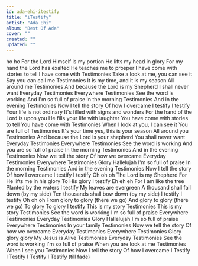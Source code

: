 ```yaml
---
id: ada-ehi-itestify
title: "iTestify"
artist: "Ada Ehi"
album: "Best Of Ada"
cover: ""
created: ""
updated: ""
---
```


ho ho
For the Lord Himself is my portion
He lifts my head in glory
For my hand the Lord has exalted
He teaches me to prosper
I have come with stories to tell
I have come with
Testimonies
Take a look at me, you can see it
Say you can call me
Testimonies
It is my time, and it is my season
All around me
Testimonies
And because the Lord is my Shepherd
I shall never want
Everyday
Testimonies
Everywhere
Testimonies
See the word is working
And I'm so full of praise
In the morning
Testimonies
And in the evening
Testimonies
Now I tell the story
Of how I overcame
I testify
I testify
Your life is not ordinary
It's filled with signs and wonders
For the hand of the Lord is upon you
He fills your life with laughter
You have come with stories to tell
You have come with
Testimonies
When I look at you, I can see it
You are full of
Testimonies
It's your time yes, this is your season
All around you
Testimonies
And because the Lord is your shepherd
You shall never want
Everyday
Testimonies
Everywhere
Testimonies
See the word is working
And you are so full of praise
In the morning
Testimonies
And in the evening
Testimonies
Now we tell the story
Of how we overcame
Everyday
Testimonies
Everywhere
Testimonies
Glory Hallelujah
I'm so full of praise
In the morning
Testimonies
And in the evening
Testimonies
Now I tell the story
Of how I overcame
I testify
I testify
Oh oh oh
The Lord is my Shepherd
For He lifts me in his glory
To His glory I testify
Eh eh eh
For I am like the tree
Planted by the waters
I testify
My leaves are evergreen
A thousand shall fall down (by my side)
Ten thousands shall bow down (by my side)
I testify
I testify
Oh oh oh
From glory to glory (there we go)
And glory to glory (there we go)
To glory
To glory
I testify
This is my story
Testimonies
This is my story
Testimonies
See the word is working
I'm so full of praise
Everywhere
Testimonies
Everyday
Testimonies
Glory Hallelujah
I'm so full of praise
Everywhere
Testimonies
In your family
Testimonies
Now we tell the story
Of how we overcame
Everyday
Testimonies
Everywhere
Testimonies
Glory glory glory
My Jesus is Alive
Testimonies
Everyday
Testimonies
See the word is working
I'm so full of praise
When you are look at me
Testimonies
When I see you
Testimonies
Now I tell the story
Of how I overcame
I Testify
I Testify
I Testify
I Testify (till fade)